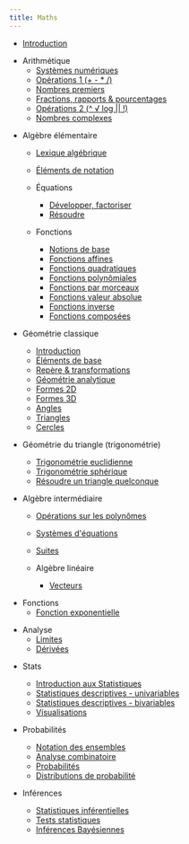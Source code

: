 ```yaml
---
title: Maths
---
```


* [Introduction](mat-intro.md)

<!-- -->

* Arithmétique
  * [Systèmes numériques](arith-intro.md)
  * [Opérations 1 (+ - * /)](arith-operations.md)
  * [Nombres premiers](arith-premiers.md)
  * [Fractions, rapports & pourcentages](arith-fractions.md)
  * [Opérations 2 (^ √ log \|\| !)](arith-operations2.md)
  * [Nombres complexes](arith-complex.md)

<!-- -->

* Algèbre élémentaire
  * [Lexique algébrique](alg-intro.md)
  * [Éléments de notation](mat-ensemble.md)

  * Équations
    * [Développer, factoriser](alg-equations.md)
    * [Résoudre](alg-equations2.md)

  * Fonctions
    * [Notions de base](alg-fonction.md)
    * [Fonctions affines](alg-fct-affine.md)
    * [Fonctions quadratiques](alg-fct-quad.md)
    * [Fonctions polynômiales](alg-fct-poly.md)
    * [Fonctions par morceaux](alg-fct-morceau.md)
    * [Fonctions valeur absolue](alg-fct-abs.md)
    * [Fonctions inverse](alg-fct-power.md)
    * [Fonctions composées](alg-fct-composee.md)

<!-- -->

* Géométrie classique
    * [Introduction](geo-intro.md)
    * [Éléments de base](geo-basics.md)
    * [Repère & transformations](geo-transform.md)
    * [Géométrie analytique](geo-analyse.md)
    * [Formes 2D](geo-2d.md)
    * [Formes 3D](geo-3d.md)
    * [Angles](geo-angles.md)
    * [Triangles](geo-triangle.md)
    * [Cercles](geo-cercle.md)

* Géométrie du triangle (trigonométrie)
  * [Trigonométrie euclidienne](geo-trigo.md)
  * [Trigonométrie sphérique](geo-trigo2.md)
  * [Résoudre un triangle quelconque](geo-triangle2.md)

<!-- -->

* Algèbre intermédiaire
  * [Opérations sur les polynômes](alg-equations3.md)
  * [Systèmes d'équations](alg-eq-system.md)
  * [Suites](alg-suite.md)

  * Algèbre linéaire
    * [Vecteurs](geo-vecteurs.md)

<!--
    * Matrice
    * Espace vectoriel
-->

  * Fonctions
    * [Fonction exponentielle](alg-fct-exp.md)

<!--
    * Fonction logarithme népérien
-->

* Analyse
  * [Limites](alg-limits.md)
  * [Dérivées](alg-derivation.md)

<!--
  * Primitives
  * Intégrales
-->
<!-- -->

* Stats
  * [Introduction aux Statistiques](mat-stats.md)
  * [Statistiques descriptives - univariables](mat-stats-desc.md)
  * [Statistiques descriptives - bivariables](mat-stats-desc-2.md)
  * [Visualisations](mat-visual.md)

* Probabilités
  * [Notation des ensembles](mat-ensemble.md)
  * [Analyse combinatoire](mat-combine.md)
  * [Probabilités](mat-proba.md)
  * [Distributions de probabilité](mat-proba-distribution.md)

* Inférences
  * [Statistiques inférentielles](mat-stats-inf.md)
  * [Tests statistiques](mat-stat-inf-freq.md)
  * [Inférences Bayésiennes](mat-stat-inf-bayes.md)

